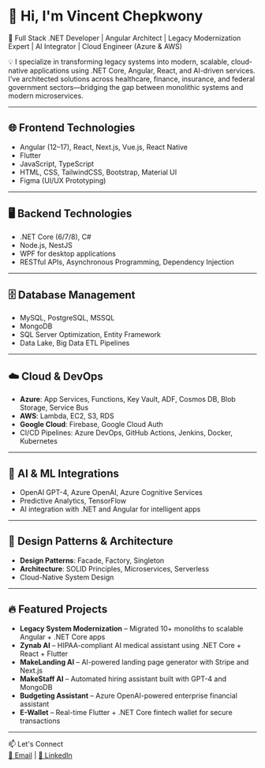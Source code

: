 # 👋 Hi, I'm Vincent Chepkwony

🚀 Full Stack .NET Developer | Angular Architect | Legacy Modernization Expert | AI Integrator | Cloud Engineer (Azure & AWS)

💡 I specialize in transforming legacy systems into modern, scalable, cloud-native applications using .NET Core, Angular, React, and AI-driven services. I’ve architected solutions across healthcare, finance, insurance, and federal government sectors—bridging the gap between monolithic systems and modern microservices.

---

## 🌐 Frontend Technologies
- Angular (12–17), React, Next.js, Vue.js, React Native  
- Flutter  
- JavaScript, TypeScript  
- HTML, CSS, TailwindCSS, Bootstrap, Material UI  
- Figma (UI/UX Prototyping)

---

## 🖥️ Backend Technologies
- .NET Core (6/7/8), C#  
- Node.js, NestJS  
- WPF for desktop applications  
- RESTful APIs, Asynchronous Programming, Dependency Injection  

---

## 🗄️ Database Management
- MySQL, PostgreSQL, MSSQL  
- MongoDB  
- SQL Server Optimization, Entity Framework  
- Data Lake, Big Data ETL Pipelines  

---

## ☁️ Cloud & DevOps
- **Azure**: App Services, Functions, Key Vault, ADF, Cosmos DB, Blob Storage, Service Bus  
- **AWS**: Lambda, EC2, S3, RDS  
- **Google Cloud**: Firebase, Google Cloud Auth  
- CI/CD Pipelines: Azure DevOps, GitHub Actions, Jenkins, Docker, Kubernetes  

---

## 🧠 AI & ML Integrations
- OpenAI GPT-4, Azure OpenAI, Azure Cognitive Services  
- Predictive Analytics, TensorFlow  
- AI integration with .NET and Angular for intelligent apps  

---

## 🧱 Design Patterns & Architecture
- **Design Patterns**: Facade, Factory, Singleton  
- **Architecture**: SOLID Principles, Microservices, Serverless  
- Cloud-Native System Design  

---

## 🔥 Featured Projects
- **Legacy System Modernization** – Migrated 10+ monoliths to scalable Angular + .NET Core apps  
- **Zynab AI** – HIPAA-compliant AI medical assistant using .NET Core + React + Flutter  
- **MakeLanding AI** – AI-powered landing page generator with Stripe and Next.js  
- **MakeStaff AI** – Automated hiring assistant built with GPT-4 and MongoDB  
- **Budgeting Assistant** – Azure OpenAI-powered enterprise financial assistant  
- **E-Wallet** – Real-time Flutter + .NET Core fintech wallet for secure transactions  

---

📫 Let's Connect  
[📧 Email](mailto:vinny.sme@gmail.com) | [💼 LinkedIn](https://linkedin.com/in/chvincent)
